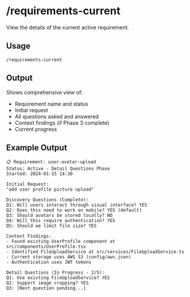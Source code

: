 # /requirements-current

View the details of the current active requirement.

## Usage
```
/requirements-current
```

## Output
Shows comprehensive view of:
- Requirement name and status
- Initial request
- All questions asked and answered
- Context findings (if Phase 3 complete)
- Current progress

## Example Output
```
📋 Requirement: user-avatar-upload
Status: Active - Detail Questions Phase
Started: 2024-01-15 14:30

Initial Request:
"add user profile picture upload"

Discovery Questions (Complete):
Q1: Will users interact through visual interface? YES
Q2: Does this need to work on mobile? YES (default)
Q3: Should avatars be stored locally? NO
Q4: Will this require authentication? YES
Q5: Should we limit file size? YES

Context Findings:
- Found existing UserProfile component at src/components/UserProfile.tsx
- Identified FileUploadService at src/services/FileUploadService.ts
- Current storage uses AWS S3 (config/aws.json)
- Authentication uses JWT tokens

Detail Questions (In Progress - 2/5):
Q1: Use existing FileUploadService? YES
Q2: Support image cropping? YES
Q3: [Next question pending...]
```